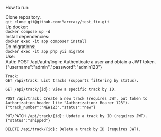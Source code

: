 How to run:

Clone repository.  
``git clone git@github.com:Yarcrazy/test_fix.git``  
Up docker:  
``docker compose up -d``  
Install dependencies:  
``docker exec -it app composer install``  
Do migrations:  
``docker exec -it app php yii migrate``  
Use:  
    Auth:
    POST /api/auth/login: Authenticate a user and obtain a JWT token.
    {"username":"admin","password":"admin123"}
    
    Track:
    GET /api/track: List tracks (supports filtering by status).
    
    GET /api/track/{id}: View a specific track by ID.
    
    POST /api/track: Create a new track (requires JWT, put token to Authorization header like "Authorization: Bearer 123").
    {"track_number":"NEW123","status":"new"}
    
    PUT/PATCH /api/track/{id}: Update a track by ID (requires JWT).
    {"status":"shipped"}
    
    DELETE /api/track/{id}: Delete a track by ID (requires JWT).

